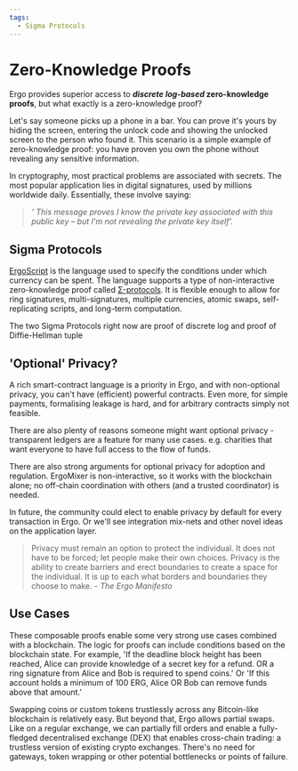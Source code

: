 ```yaml
---
tags:
  - Sigma Protocols
---
```


# Zero-Knowledge Proofs

Ergo provides superior access to ***discrete log-based* zero-knowledge proofs**, but what exactly is a zero-knowledge proof? 

Let's say someone picks up a phone in a bar. You can prove it's yours by hiding the screen, entering the unlock code and showing the unlocked screen to the person who found it. This scenario is a simple example of zero-knowledge proof: you have proven you own the phone without revealing any sensitive information.

In cryptography, most practical problems are associated with secrets. The most popular application lies in digital signatures, used by millions worldwide daily. Essentially, these involve saying: 

> *' This message proves I know the private key associated with this public key – but I'm not revealing the private key itself'.*


## Sigma Protocols

[ErgoScript](ergoscript.md) is the language used to specify the conditions under which currency can be spent. The language supports a type of non-interactive zero-knowledge proof called [Σ-protocols](sigma.md). It is flexible enough to allow for ring signatures, multi-signatures, multiple currencies, atomic swaps, self-replicating scripts, and long-term computation.

The two Sigma Protocols right now are proof of discrete log and proof of Diffie-Hellman tuple


## 'Optional' Privacy?

A rich smart-contract language is a priority in Ergo, and with non-optional privacy, you can't have (efficient) powerful contracts. Even more, for simple payments, formalising leakage is hard, and for arbitrary contracts simply not feasible.

There are also plenty of reasons someone might want optional privacy - transparent ledgers are a feature for many use cases. e.g. charities that want everyone to have full access to the flow of funds.  

There are also strong arguments for optional privacy for adoption and regulation. ErgoMixer is non-interactive, so it works with the blockchain alone; no off-chain coordination with others (and a trusted coordinator) is needed.

In future, the community could elect to enable privacy by default for every transaction in Ergo. Or we'll see integration mix-nets and other novel ideas on the application layer.  

> Privacy must remain an option to protect the individual. It does not have to be forced; let people make their own choices. Privacy is the ability to create barriers and erect boundaries to create a space for the individual. It is up to each what borders and boundaries they choose to make. - *The Ergo Manifesto*



## Use Cases

These composable proofs enable some very strong use cases combined with a blockchain. The logic for proofs can include conditions based on the blockchain state. For example, 'If the deadline block height has been reached, Alice can provide knowledge of a secret key for a refund. OR a ring signature from Alice and Bob is required to spend coins.' Or 'If this account holds a minimum of 100 ERG, Alice OR Bob can remove funds above that amount.'

Swapping coins or custom tokens trustlessly across any Bitcoin-like blockchain is relatively easy. But beyond that, Ergo allows partial swaps. Like on a regular exchange, we can partially fill orders and enable a fully-fledged decentralised exchange (DEX) that enables cross-chain trading: a trustless version of existing crypto exchanges. There's no need for gateways, token wrapping or other potential bottlenecks or points of failure.